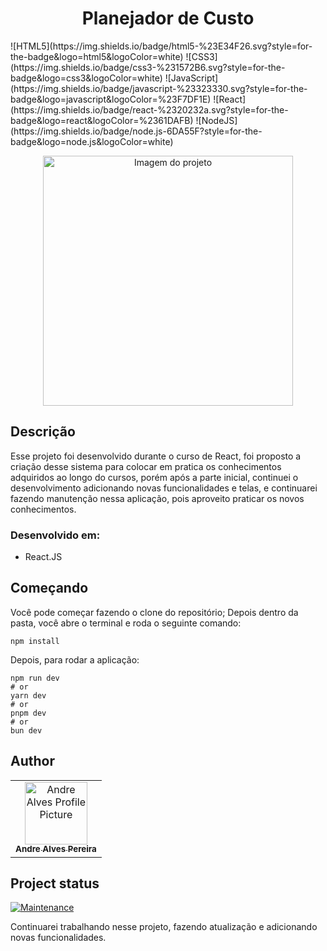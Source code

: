 <h1 align="center">Planejador de Custo</h1>

<div margin="auto">
  ![HTML5](https://img.shields.io/badge/html5-%23E34F26.svg?style=for-the-badge&logo=html5&logoColor=white)
  ![CSS3](https://img.shields.io/badge/css3-%231572B6.svg?style=for-the-badge&logo=css3&logoColor=white)
  ![JavaScript](https://img.shields.io/badge/javascript-%23323330.svg?style=for-the-badge&logo=javascript&logoColor=%23F7DF1E)
  ![React](https://img.shields.io/badge/react-%2320232a.svg?style=for-the-badge&logo=react&logoColor=%2361DAFB)
  ![NodeJS](https://img.shields.io/badge/node.js-6DA55F?style=for-the-badge&logo=node.js&logoColor=white)
</div>

<p align="center">
    <img src="src/assets/template/image.png" alt="Imagem do projeto" width="400px">
</p>


<h2 id="started">Descrição</h2>
Esse projeto foi desenvolvido durante o curso de React, foi proposto a criação desse sistema para colocar em pratica os conhecimentos adquiridos ao longo do cursos, porém após a parte inicial, continuei o desenvolvimento adicionando novas funcionalidades e telas, e continuarei fazendo manutenção nessa aplicação, pois aproveito praticar os novos conhecimentos. 


<h3>Desenvolvido em:</h3>

- React.JS


<h2>Começando</h2>
Você pode começar fazendo o clone do repositório;
Depois dentro da pasta, você abre o terminal e roda o seguinte comando:

    npm install

Depois, para rodar a aplicação:

    npm run dev
    # or
    yarn dev
    # or
    pnpm dev
    # or
    bun dev


<h2>Author</h2>
<table>
  <tr>
    <td align="center">
      <a href="#">
        <img src="https://avatars.githubusercontent.com/u/37510133?v=4" width="100px;" alt="Andre Alves Profile Picture"/><br>
        <sub>
          <b>Andre Alves Pereira</b>
        </sub>
      </a>
    </td>
</table>

<h2>Project status</h2>

[![Maintenance](https://img.shields.io/badge/Maintained%3F-yes-green.svg)](https://GitHub.com/Naereen/StrapDown.js/graphs/commit-activity)

Continuarei trabalhando nesse projeto, fazendo atualização e adicionando novas funcionalidades.
